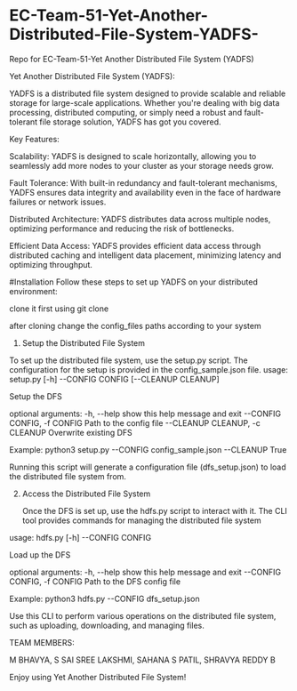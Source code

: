 # EC-Team-51-Yet-Another-Distributed-File-System-YADFS-
Repo for EC-Team-51-Yet Another Distributed File System (YADFS)

Yet Another Distributed File System (YADFS):

YADFS is a distributed file system designed to provide scalable and reliable storage for large-scale applications. Whether you're dealing with big data processing, distributed computing, or simply need a robust and fault-tolerant file storage solution, YADFS has got you covered.

Key Features:

Scalability: YADFS is designed to scale horizontally, allowing you to seamlessly add more nodes to your cluster as your storage needs grow.

Fault Tolerance: With built-in redundancy and fault-tolerant mechanisms, YADFS ensures data integrity and availability even in the face of hardware failures or network issues.

Distributed Architecture: YADFS distributes data across multiple nodes, optimizing performance and reducing the risk of bottlenecks.

Efficient Data Access: YADFS provides efficient data access through distributed caching and intelligent data placement, minimizing latency and optimizing throughput.

#Installation
Follow these steps to set up YADFS on your distributed environment:

clone it first using git clone

after cloning change the config_files paths according to your system

1. Setup the Distributed File System
   
To set up the distributed file system, use the setup.py script. The configuration for the setup is provided in the config_sample.json file.
usage: setup.py [-h] --CONFIG CONFIG [--CLEANUP CLEANUP]

Setup the DFS

optional arguments:
  -h, --help            show this help message and exit
  --CONFIG CONFIG, -f CONFIG
                        Path to the config file
  --CLEANUP CLEANUP, -c CLEANUP
                        Overwrite existing DFS

  Example:
python3 setup.py --CONFIG config_sample.json --CLEANUP True

Running this script will generate a configuration file (dfs_setup.json) to load the distributed file system from.

2. Access the Distributed File System

   Once the DFS is set up, use the hdfs.py script to interact with it. The CLI tool provides commands for managing the distributed file system
   
usage: hdfs.py [-h] --CONFIG CONFIG

Load up the DFS

optional arguments:
  -h, --help            show this help message and exit
  --CONFIG CONFIG, -f CONFIG
                        Path to the DFS config file

Example:
python3 hdfs.py --CONFIG dfs_setup.json

Use this CLI to perform various operations on the distributed file system, such as uploading, downloading, and managing files.

TEAM MEMBERS:

M BHAVYA,
S SAI SREE LAKSHMI,
SAHANA S PATIL,
SHRAVYA REDDY B

Enjoy using Yet Another Distributed File System!



